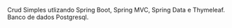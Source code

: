 Crud Simples utlizando Spring Boot, Spring MVC, Spring Data e Thymeleaf. Banco de dados Postgresql. 
